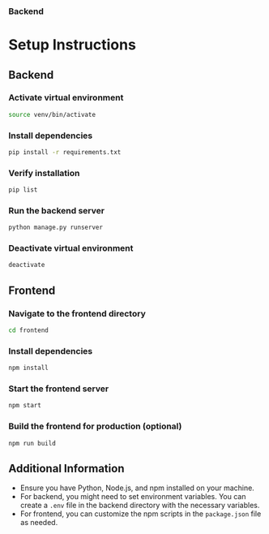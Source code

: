 ### Backend

# Setup Instructions

## Backend

### Activate virtual environment
```sh
source venv/bin/activate
```

### Install dependencies
```sh
pip install -r requirements.txt
```

### Verify installation
```sh
pip list
```

### Run the backend server
```sh
python manage.py runserver
```

### Deactivate virtual environment
```sh
deactivate
```

## Frontend

### Navigate to the frontend directory
```sh
cd frontend
```

### Install dependencies
```sh
npm install
```

### Start the frontend server
```sh
npm start
```

### Build the frontend for production (optional)
```sh
npm run build
```

## Additional Information

- Ensure you have Python, Node.js, and npm installed on your machine.
- For backend, you might need to set environment variables. You can create a `.env` file in the backend directory with the necessary variables.
- For frontend, you can customize the npm scripts in the `package.json` file as needed.

